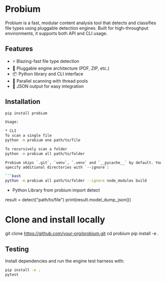 # Probium

Probium is a fast, modular content analysis tool that detects and classifies file types using pluggable detection engines. Built for high-throughput environments, it supports both API and CLI usage.

## Features

- ⚡ Blazing-fast file type detection
- 🧩 Pluggable engine architecture (PDF, ZIP, etc.)
- 📦 Python library and CLI interface
- 🔁 Parallel scanning with thread pools
- 🧠 JSON output for easy integration

## Installation

```bash
pip install probium

Usage:

* CLI
To scan a single file
python -m probium one path/to/file

To recursively scan a folder
python -m probium all path/to/folder

Probium skips `.git`, `venv`, `.venv` and `__pycache__` by default. You can
specify additional directories with `--ignore`:

```bash
python -m probium all path/to/folder --ignore node_modules build
```


* Python Library
from probium import detect

result = detect("path/to/file")
print(result.model_dump_json())


# Clone and install locally
git clone https://github.com/your-org/probium.git
cd probium
pip install -e .

## Testing

Install dependencies and run the engine test harness with:

```bash
pip install -e .
pytest
```
